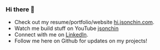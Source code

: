 ### Hi there 👋
- Check out my resume/portfolio/website [hi.jsonchin.com](https://hi.jsonchin.com/).
- Watch me build stuff on YouTube [jsonchin](https://www.youtube.com/channel/UCtt7TyXKcSN7_gchU4lEyRQ)
- Connect with me on [LinkedIn](https://www.linkedin.com/in/jrobchin/).
- Follow me here on Github for updates on my projects!
